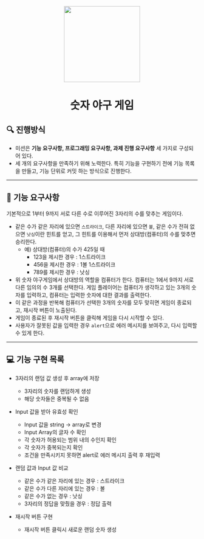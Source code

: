 <p align="middle" >
  <img width="200px;" src="https://github.com/woowacourse/javascript-baseball-precourse/blob/main/images/baseball_icon.png?raw=true"/>
</p>
<h1 align="middle">숫자 야구 게임</h1>

## 🔍 진행방식

- 미션은 **기능 요구사항, 프로그래밍 요구사항, 과제 진행 요구사항** 세 가지로 구성되어 있다.
- 세 개의 요구사항을 만족하기 위해 노력한다. 특히 기능을 구현하기 전에 기능 목록을 만들고, 기능 단위로 커밋 하는 방식으로 진행한다.

---
## 🎯 기능 요구사항

기본적으로 1부터 9까지 서로 다른 수로 이루어진 3자리의 수를 맞추는 게임이다.

- 같은 수가 같은 자리에 있으면 `스트라이크`, 다른 자리에 있으면 `볼`, 같은 수가 전혀 없으면 `낫싱`이란 힌트를 얻고, 그 힌트를 이용해서 먼저 상대방(컴퓨터)의 수를 맞추면 승리한다.
  - 예) 상대방(컴퓨터)의 수가 425일 때
     - 123을 제시한 경우 : 1스트라이크
     - 456을 제시한 경우 : 1볼 1스트라이크
     - 789를 제시한 경우 : 낫싱
- 위 숫자 야구게임에서 상대방의 역할을 컴퓨터가 한다. 컴퓨터는 1에서 9까지 서로 다른 임의의 수 3개를 선택한다. 게임 플레이어는 컴퓨터가 생각하고 있는 3개의 숫자를 입력하고, 컴퓨터는 입력한 숫자에 대한 결과를 출력한다.
- 이 같은 과정을 반복해 컴퓨터가 선택한 3개의 숫자를 모두 맞히면 게임이 종료되고, 재시작 버튼이 노출된다.
- 게임이 종료된 후 재시작 버튼을 클릭해 게임을 다시 시작할 수 있다.
- 사용자가 잘못된 값을 입력한 경우 `alert`으로 에러 메시지를 보여주고, 다시 입력할 수 있게 한다.

---
## 💻 기능 구현 목록
- 3자리의 랜덤 값 생성 후 array에 저장
  - 3자리의 숫자를 랜덤하게 생성
  - 해당 숫자들은 중복될 수 없음

- Input 값을 받아 유효성 확인
  - Input 값을 string -> array로 변경
  - Input Array의 글자 수 확인
  - 각 숫자가 허용되는 범위 내의 수인지 확인
  - 각 숫자가 중복되는지 확인
  - 조건을 만족시키지 못하면 alert로 에러 메시지 출력 후 재입력

- 랜덤 값과 Input 값 비교
  - 같은 수가 같은 자리에 있는 경우 : 스트라이크
  - 같은 수가 다른 자리에 있는 경우 : 볼
  - 같은 수가 없는 경우 : 낫싱
  - 3자리의 정답을 맞췄을 경우 : 정답 출력

- 재시작 버튼 구현
  - 재시작 버튼 클릭시 새로운 랜덤 숫자 생성
